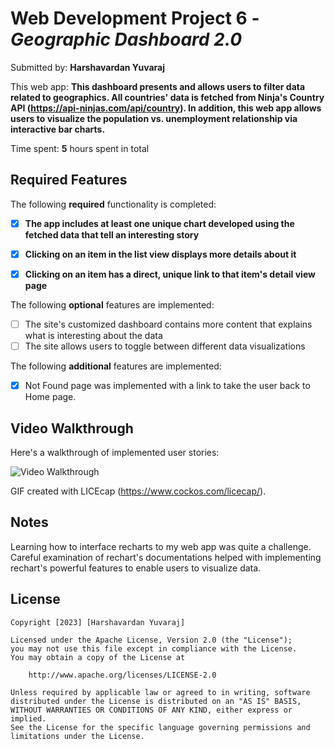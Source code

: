 # Web Development Project 6 - *Geographic Dashboard 2.0*

Submitted by: **Harshavardan Yuvaraj**

This web app: **This dashboard presents and allows users to filter data related to geographics. All countries' data is fetched from Ninja's Country API (https://api-ninjas.com/api/country). In addition, this web app allows users to visualize the population vs. unemployment relationship via interactive bar charts.**

Time spent: **5** hours spent in total

## Required Features

The following **required** functionality is completed:

- [X] **The app includes at least one unique chart developed using the fetched data that tell an interesting story**
- [X] **Clicking on an item in the list view displays more details about it**
- [X] **Clicking on an item has a direct, unique link to that item's detail view page**


The following **optional** features are implemented:

- [ ] The site's customized dashboard contains more content that explains what is interesting about the data
- [ ] The site allows users to toggle between different data visualizations

The following **additional** features are implemented:

* [X] Not Found page was implemented with a link to take the user back to Home page.

## Video Walkthrough

Here's a walkthrough of implemented user stories:

<img src='./private/Project-6-Demo.gif' title='Video Walkthrough' width='' alt='Video Walkthrough' />

<!-- Replace this with whatever GIF tool you used! -->
GIF created with LICEcap (https://www.cockos.com/licecap/).
<!-- Recommended tools:
[Kap](https://getkap.co/) for macOS
[ScreenToGif](https://www.screentogif.com/) for Windows
[peek](https://github.com/phw/peek) for Linux. -->

## Notes

Learning how to interface recharts to my web app was quite a challenge. Careful examination of rechart's documentations helped with implementing rechart's powerful features to enable users to visualize data. 

## License

    Copyright [2023] [Harshavardan Yuvaraj]

    Licensed under the Apache License, Version 2.0 (the "License");
    you may not use this file except in compliance with the License.
    You may obtain a copy of the License at

        http://www.apache.org/licenses/LICENSE-2.0

    Unless required by applicable law or agreed to in writing, software
    distributed under the License is distributed on an "AS IS" BASIS,
    WITHOUT WARRANTIES OR CONDITIONS OF ANY KIND, either express or implied.
    See the License for the specific language governing permissions and
    limitations under the License.